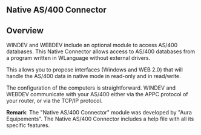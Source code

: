 
## Native AS/400 Connector
			



<a name="NOTE1"></a>
<a name="NOTE1_1"></a>


## Overview
<a name="overview_ELTTEXTE000065"></a>
WINDEV and WEBDEV include an optional module to access AS/400 databases. This Native Connector allows access to AS/400 databases from a program written in WLanguage without external drivers.

This allows you to propose interfaces (Windows and WEB 2.0) that will handle the AS/400 data in native mode in read-only and in read/write.

The configuration of the computers is straightforward. WINDEV and WEBDEV communicate with your AS/400 either via the APPC protocol of your router, or via the TCP/IP protocol.

**Remark**: The "Native AS/400 Connector" module was developed by "Aura Equipements". The Native AS/400 Connector includes a help file with all its specific features.


